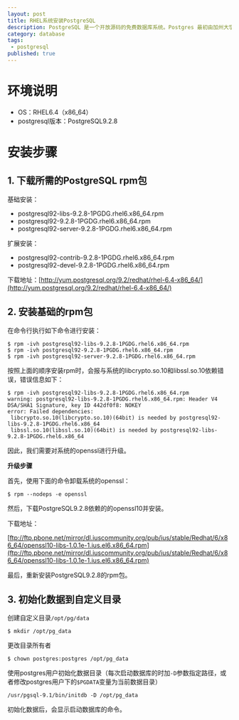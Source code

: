 ```yaml
---
layout: post
title: RHEL系统安装PostgreSQL
description: PostgreSQL 是一个开放源码的免费数据库系统。Postgres 最初由加州大学伯克利分校计算机科学系开发，倡导了很多关系对象的观念，这些观念现在已经用在一些商业数据库系统中。它提供了 SQL92/SQL99 语言支持，事务处理，引用集成，存储过程以及类型扩展。PostgreSQL 则是 Postgres 的一个开放源代码的后代。
category: database
tags: 
 - postgresql
published: true
---
```


# 环境说明

- OS：RHEL6.4（x86_64）
- postgresql版本：PostgreSQL9.2.8

# 安装步骤

## 1. 下载所需的PostgreSQL rpm包

基础安装：

- postgresql92-libs-9.2.8-1PGDG.rhel6.x86_64.rpm
- postgresql92-9.2.8-1PGDG.rhel6.x86_64.rpm
- postgresql92-server-9.2.8-1PGDG.rhel6.x86_64.rpm

扩展安装：

- postgresql92-contrib-9.2.8-1PGDG.rhel6.x86_64.rpm
- postgresql92-devel-9.2.8-1PGDG.rhel6.x86_64.rpm

下载地址：[http://yum.postgresql.org/9.2/redhat/rhel-6.4-x86_64/](http://yum.postgresql.org/9.2/redhat/rhel-6.4-x86_64/)

## 2. 安装基础的rpm包

在命令行执行如下命令进行安装： 

~~~
$ rpm -ivh postgresql92-libs-9.2.8-1PGDG.rhel6.x86_64.rpm
$ rpm -ivh postgresql92-9.2.8-1PGDG.rhel6.x86_64.rpm
$ rpm -ivh postgresql92-server-9.2.8-1PGDG.rhel6.x86_64.rpm
~~~

按照上面的顺序安装rpm时，会报与系统的libcrypto.so.10和libssl.so.10依赖错误，错误信息如下：

~~~
$ rpm -ivh postgresql92-libs-9.2.8-1PGDG.rhel6.x86_64.rpm 
warning: postgresql92-libs-9.2.8-1PGDG.rhel6.x86_64.rpm: Header V4 DSA/SHA1 Signature, key ID 442df0f8: NOKEY
error: Failed dependencies:
 libcrypto.so.10(libcrypto.so.10)(64bit) is needed by postgresql92-libs-9.2.8-1PGDG.rhel6.x86_64
 libssl.so.10(libssl.so.10)(64bit) is needed by postgresql92-libs-9.2.8-1PGDG.rhel6.x86_64
~~~

因此，我们需要对系统的openssl进行升级。

**升级步骤**

首先，使用下面的命令卸载系统的openssl：

~~~ 
$ rpm --nodeps -e openssl
~~~

然后，下载PostgreSQL9.2.8依赖的的openssl10并安装。

下载地址：

[ftp://ftp.pbone.net/mirror/dl.iuscommunity.org/pub/ius/stable/Redhat/6/x86_64/openssl10-libs-1.0.1e-1.ius.el6.x86_64.rpm](ftp://ftp.pbone.net/mirror/dl.iuscommunity.org/pub/ius/stable/Redhat/6/x86_64/openssl10-libs-1.0.1e-1.ius.el6.x86_64.rpm)


最后，重新安装PostgreSQL9.2.8的rpm包。

## 3. 初始化数据到自定义目录

创建自定义目录`/opt/pg/data`

~~~
$ mkdir /opt/pg_data
~~~

更改目录所有者

~~~
$ chown postgres:postgres /opt/pg_data
~~~

使用postgres用户初始化数据目录（每次启动数据库的时加`-D`参数指定路径，或者修改postgres用户下的`$PGDATA`变量为当前数据目录）

~~~
/usr/pgsql-9.1/bin/initdb -D /opt/pg_data
~~~

初始化数据后，会显示启动数据库的命令。
